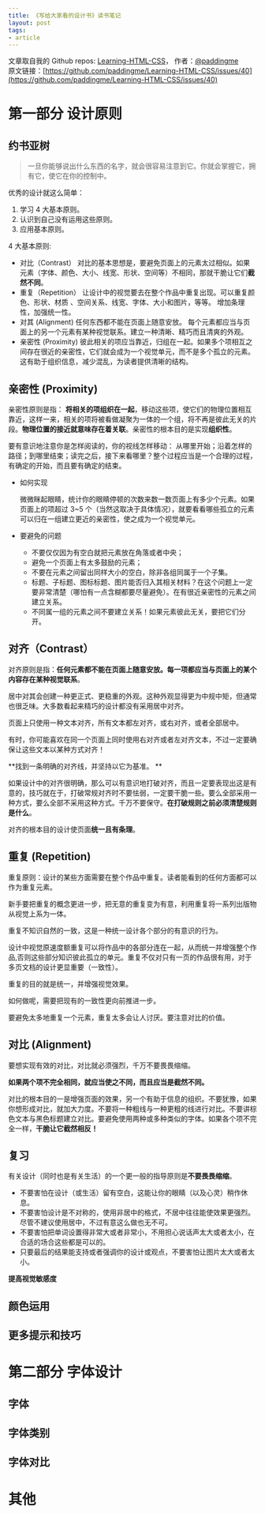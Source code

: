 ```yaml
---
title: 《写给大家看的设计书》读书笔记
layout: post
tags:
- article
---
```



 文章取自我的 Github  repos: [Learning-HTML-CSS](https://github.com/paddingme/Learning-HTML-CSS)， 作者：[@paddingme](http://padding.me/about.html)    
原文链接：[https://github.com/paddingme/Learning-HTML-CSS/issues/40](https://github.com/paddingme/Learning-HTML-CSS/issues/40)

# 第一部分 设计原则

##  约书亚树

> 一旦你能够说出什么东西的名字，就会很容易注意到它。你就会掌握它，拥有它，使它在你的控制中。

优秀的设计就这么简单：

  1. 学习 4 大基本原则。
  2. 认识到自己没有运用这些原则。
  3. 应用基本原则。


4 大基本原则:

- 对比（Contrast）
   对比的基本思想是，要避免页面上的元素太过相似。如果元素（字体、颜色、大小、线宽、形状、空间等）不相同，那就干脆让它们**截然不同**。
- 重复（Repetition）
  让设计中的视觉要去在整个作品中重复出现。可以重复颜色、形状、材质 、空间关系、线宽、字体、大小和图片，等等。 增加条理性，加强统一性。
- 对其  (Alignment)
  任何东西都不能在页面上随意安放。 每个元素都应当与页面上的另一个元素有某种视觉联系。建立一种清晰、精巧而且清爽的外观。
- 亲密性 (Proximity)
  彼此相关的项应当靠近，归组在一起。如果多个项相互之间存在很近的亲密性，它们就会成为一个视觉单元，而不是多个孤立的元素。这有助于组织信息，减少混乱，为读者提供清晰的结构。


## 亲密性 (Proximity)

亲密性原则是指： **将相关的项组织在一起**，移动这些项，使它们的物理位置相互靠近，这样一来，相关的项将被看做凝聚为一体的一个组，将不再是彼此无关的片段。**物理位置的接近就意味存在着关联**。亲密性的根本目的是实现**组织性**。

要有意识地注意你是怎样阅读的，你的视线怎样移动： 从哪里开始；沿着怎样的路径；到哪里结束；读完之后，接下来看哪里？整个过程应当是一个合理的过程，有确定的开始，而且要有确定的结束。


- 如何实现

  微微眯起眼睛，统计你的眼睛停顿的次数来数一数页面上有多少个元素。如果页面上的项超过 3~5 个（当然这取决于具体情况），就要看看哪些孤立的元素可以归在一组建立更近的亲密性，使之成为一个视觉单元。

- 要避免的问题

  * 不要仅仅因为有空白就把元素放在角落或者中央；
  * 避免一个页面上有太多鼓励的元素；
  * 不要在元素之间留出同样大小的空白，除非各组同属于一个子集。
  * 标题、子标题、图标标题、图片能否归入其相关材料？在这个问题上一定要非常清楚（哪怕有一点含糊都要尽量避免）。在有很近亲密性的元素之间建立关系。
  * 不同属一组的元素之间不要建立关系！如果元素彼此无关，要把它们分开。



## 对齐（Contrast）

对齐原则是指：**任何元素都不能在页面上随意安放。每一项都应当与页面上的某个内容存在某种视觉联系**。

居中对其会创建一种更正式、更稳重的外观。这种外观显得更为中规中矩，但通常也很乏味。大多数看起来精巧的设计都没有采用居中对齐。

页面上只使用一种文本对齐，所有文本都左对齐，或右对齐，或者全部居中。

有时，你可能喜欢在同一个页面上同时使用右对齐或者左对齐文本，不过一定要确保让这些文本以某种方式对齐！


**找到一条明确的对齐线，并坚持以它为基准。 **

如果设计中的对齐很明确，那么可以有意识地打破对齐，而且一定要表现出这是有意的，技巧就在于，打破常规对齐时不要怯弱，一定要干脆一些。要么全部采用一种方式，要么全部不采用这种方式。千万不要保守。**在打破规则之前必须清楚规则是什么**。


对齐的根本目的设计使页面**统一且有条理**。


## 重复 (Repetition)

重复原则：设计的某些方面需要在整个作品中重复。读者能看到的任何方面都可以作为重复元素。

新手要把重复的概念更进一步，把无意的重复变为有意，利用重复将一系列出版物从视觉上系为一体。

重复不知识自然的一致，这是一种统一设计各个部分的有意识的行为。

设计中视觉原速度额重复可以将作品中的各部分连在一起，从而统一并增强整个作品,否则这些部分知识彼此孤立的单元。重复不仅对只有一页的作品很有用，对于多页文档的设计更显重要（一致性）。

重复的目的就是统一，并增强视觉效果。

如何做呢，需要把现有的一致性更向前推进一步。

要避免太多地重复一个元素，重复太多会让人讨厌。要注意对比的价值。


## 对比 (Alignment)

要想实现有效的对比，对比就必须强烈，千万不要畏畏缩缩。

**如果两个项不完全相同，就应当使之不同，而且应当是截然不同。**

对比的根本目的一是增强页面的效果，另一个有助于信息的组织。不要犹豫，如果你想形成对比，就加大力度。不要将一种粗线与一种更粗的线进行对比。不要讲棕色文本与黑色标题建立对比。要避免使用两种或多种类似的字体。如果各个项不完全一样，**干脆让它截然相反！**


## 复习

有关设计（同时也是有关生活）的一个更一般的指导原则是**不要畏畏缩缩**。

- 不要害怕在设计（或生活）留有空白，这能让你的眼睛（以及心灵）稍作休息。
- 不要害怕设计是不对称的，使用非居中的格式，不居中往往能使效果更强烈。尽管不建议使用居中，不过有意这么做也无不可。
- 不要害怕把单词设置得非常大或者非常小，不用担心说话声太大或者太小，在合适的场合这些都是可以的。
- 只要最后的结果能支持或者强调你的设计或观点，不要害怕让图片太大或者太小。



**提高视觉敏感度**

## 颜色运用

## 更多提示和技巧

# 第二部分 字体设计

## 字体 

## 字体类别

## 字体对比


# 其他
